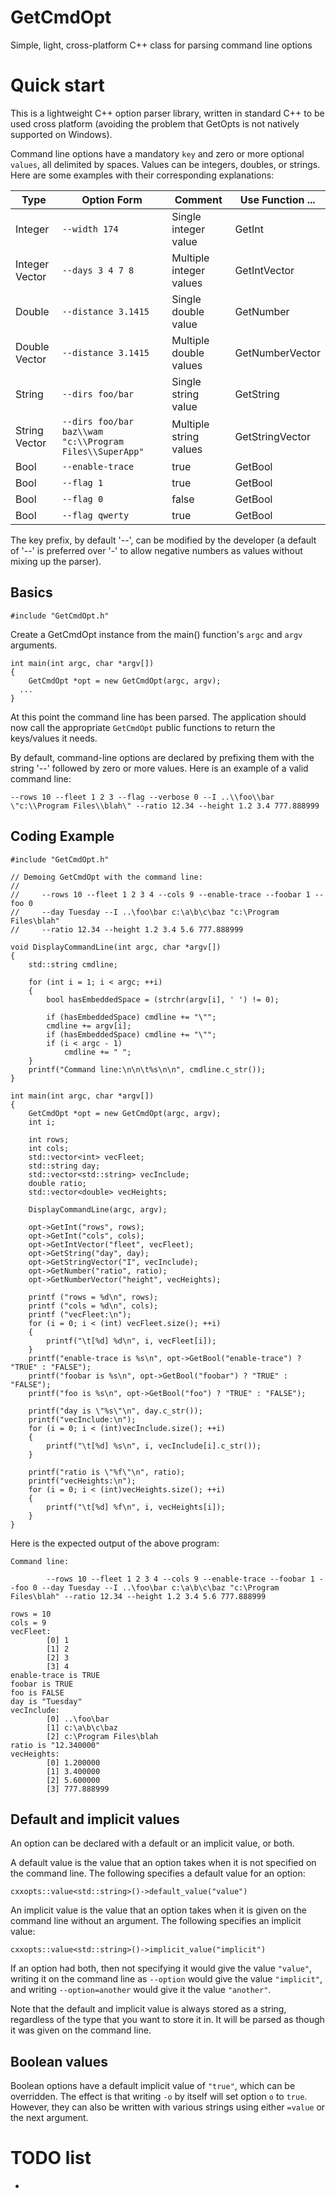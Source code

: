 # GetCmdOpt
Simple, light, cross-platform C++ class for parsing command line options

# Quick start

This is a lightweight C++ option parser library, written in standard C++ to be used cross platform (avoiding the problem that GetOpts is not natively supported on Windows).

Command line options have a mandatory ```key``` and zero or more optional ```values```, all delimited by spaces.  Values can be integers, doubles, or strings.  Here are some examples with their corresponding explanations:

| Type | Option Form | Comment | Use Function ... |
|---|---|---|---|
| Integer | ```--width 174``` | Single integer value | GetInt |
| Integer Vector | ```--days 3 4 7 8``` | Multiple integer values | GetIntVector |
| Double | ```--distance 3.1415``` | Single double value | GetNumber |
| Double Vector | ```--distance 3.1415``` | Multiple double values | GetNumberVector |
| String | ```--dirs foo/bar``` | Single string value | GetString |
| String Vector | ```--dirs foo/bar baz\\wam "c:\\Program Files\\SuperApp"``` | Multiple string values | GetStringVector |
| Bool | ```--enable-trace``` | true | GetBool |
| Bool | ```--flag 1``` | true | GetBool |
| Bool | ```--flag 0``` | false | GetBool |
| Bool | ```--flag qwerty``` | true | GetBool |

The key prefix, by default '--', can be modified by the developer (a default of '--' is preferred over '-' to allow negative numbers as values without mixing up the parser).

## Basics

    #include "GetCmdOpt.h"

Create a GetCmdOpt instance from the main() function's ```argc``` and ```argv``` arguments.

    int main(int argc, char *argv[])
    {
	    GetCmdOpt *opt = new GetCmdOpt(argc, argv);
      ...
    }

At this point the command line has been parsed.  The application should now call the appropriate ```GetCmdOpt``` public functions to return the keys/values it needs.

By default, command-line options are declared by prefixing them with the string '--' followed by zero or more values.  Here is an example of a valid command line:

    --rows 10 --fleet 1 2 3 --flag --verbose 0 --I ..\\foo\\bar \"c:\\Program Files\\blah\" --ratio 12.34 --height 1.2 3.4 777.888999

## Coding Example

```
#include "GetCmdOpt.h"

// Demoing GetCmdOpt with the command line:
//
//     --rows 10 --fleet 1 2 3 4 --cols 9 --enable-trace --foobar 1 --foo 0 
//     --day Tuesday --I ..\foo\bar c:\a\b\c\baz "c:\Program Files\blah" 
//     --ratio 12.34 --height 1.2 3.4 5.6 777.888999

void DisplayCommandLine(int argc, char *argv[])
{
	std::string cmdline;

	for (int i = 1; i < argc; ++i)
	{
		bool hasEmbeddedSpace = (strchr(argv[i], ' ') != 0);

		if (hasEmbeddedSpace) cmdline += "\"";
		cmdline += argv[i];
		if (hasEmbeddedSpace) cmdline += "\"";
		if (i < argc - 1)
			cmdline += " ";
	}
	printf("Command line:\n\n\t%s\n\n", cmdline.c_str());
}

int main(int argc, char *argv[])
{
	GetCmdOpt *opt = new GetCmdOpt(argc, argv);
	int i;

	int rows;
	int cols;
	std::vector<int> vecFleet;
	std::string day;
	std::vector<std::string> vecInclude;
	double ratio;
	std::vector<double> vecHeights;

	DisplayCommandLine(argc, argv);

	opt->GetInt("rows", rows);
	opt->GetInt("cols", cols);
	opt->GetIntVector("fleet", vecFleet);
	opt->GetString("day", day);
	opt->GetStringVector("I", vecInclude);
	opt->GetNumber("ratio", ratio);
	opt->GetNumberVector("height", vecHeights);

	printf ("rows = %d\n", rows);
	printf ("cols = %d\n", cols);
	printf ("vecFleet:\n");
	for (i = 0; i < (int) vecFleet.size(); ++i)
	{
		printf("\t[%d] %d\n", i, vecFleet[i]);
	}
	printf("enable-trace is %s\n", opt->GetBool("enable-trace") ? "TRUE" : "FALSE");
	printf("foobar is %s\n", opt->GetBool("foobar") ? "TRUE" : "FALSE");
	printf("foo is %s\n", opt->GetBool("foo") ? "TRUE" : "FALSE");

	printf("day is \"%s\"\n", day.c_str());
	printf("vecInclude:\n");
	for (i = 0; i < (int)vecInclude.size(); ++i)
	{
		printf("\t[%d] %s\n", i, vecInclude[i].c_str());
	}

	printf("ratio is \"%f\"\n", ratio);
	printf("vecHeights:\n");
	for (i = 0; i < (int)vecHeights.size(); ++i)
	{
		printf("\t[%d] %f\n", i, vecHeights[i]);
	}
}
```

Here is the expected output of the above program:

```
Command line:

        --rows 10 --fleet 1 2 3 4 --cols 9 --enable-trace --foobar 1 --foo 0 --day Tuesday --I ..\foo\bar c:\a\b\c\baz "c:\Program Files\blah" --ratio 12.34 --height 1.2 3.4 5.6 777.888999

rows = 10
cols = 9
vecFleet:
        [0] 1
        [1] 2
        [2] 3
        [3] 4
enable-trace is TRUE
foobar is TRUE
foo is FALSE
day is "Tuesday"
vecInclude:
        [0] ..\foo\bar
        [1] c:\a\b\c\baz
        [2] c:\Program Files\blah
ratio is "12.340000"
vecHeights:
        [0] 1.200000
        [1] 3.400000
        [2] 5.600000
        [3] 777.888999
```
## Default and implicit values

An option can be declared with a default or an implicit value, or both.

A default value is the value that an option takes when it is not specified
on the command line. The following specifies a default value for an option:

    cxxopts::value<std::string>()->default_value("value")

An implicit value is the value that an option takes when it is given on the
command line without an argument. The following specifies an implicit value:

    cxxopts::value<std::string>()->implicit_value("implicit")

If an option had both, then not specifying it would give the value `"value"`,
writing it on the command line as `--option` would give the value `"implicit"`,
and writing `--option=another` would give it the value `"another"`.

Note that the default and implicit value is always stored as a string,
regardless of the type that you want to store it in. It will be parsed as
though it was given on the command line.

## Boolean values

Boolean options have a default implicit value of `"true"`, which can be
overridden. The effect is that writing `-o` by itself will set option `o` to
`true`. However, they can also be written with various strings using either
`=value` or the next argument.

# TODO list

* <need to fill in>

